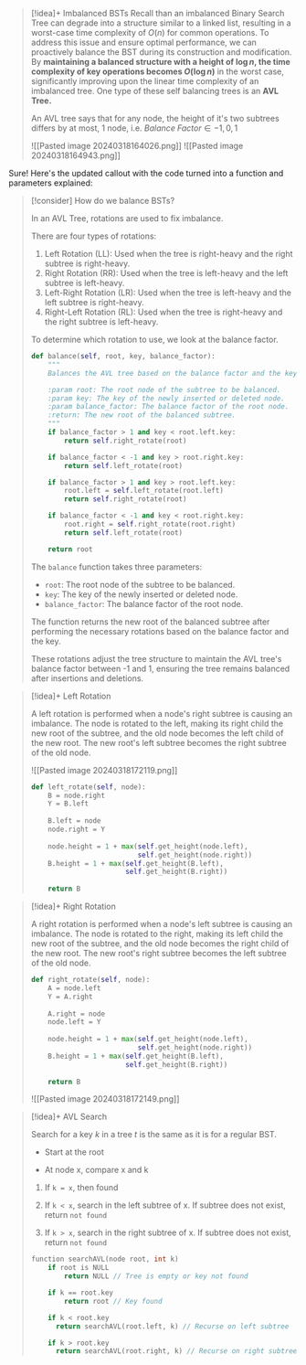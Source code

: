 
> [!idea]+ Imbalanced BSTs
> Recall than an imbalanced Binary Search Tree can degrade into a structure similar to a linked list, resulting in a worst-case time complexity of $O(n)$ for common operations. To address this issue and ensure optimal performance, we can proactively balance the BST during its construction and modification. By **maintaining a balanced structure with a height of $\log n$, the time complexity of key operations becomes $O(\log n)$** in the worst case, significantly improving upon the linear time complexity of an imbalanced tree. One type of these self balancing trees is an **AVL Tree.**
> 
>An AVL tree says that for any node, the height of it's two subtrees differs by at most, 1 node, i.e. $Balance \; Factor \in {-1,0,1}$
>
> ![[Pasted image 20240318164026.png]]
> ![[Pasted image 20240318164943.png]]
>


Sure! Here's the updated callout with the code turned into a function and parameters explained:

> [!consider] How do we balance BSTs?
>
> In an AVL Tree, rotations are used to fix imbalance.
>
> There are four types of rotations:
> 1. Left Rotation (LL): Used when the tree is right-heavy and the right subtree is right-heavy.
> 2. Right Rotation (RR): Used when the tree is left-heavy and the left subtree is left-heavy.
> 3. Left-Right Rotation (LR): Used when the tree is left-heavy and the left subtree is right-heavy.
> 4. Right-Left Rotation (RL): Used when the tree is right-heavy and the right subtree is left-heavy.
>
> To determine which rotation to use, we look at the balance factor.
>
> ```python
> def balance(self, root, key, balance_factor):
>     """
>     Balances the AVL tree based on the balance factor and the key.
>
>     :param root: The root node of the subtree to be balanced.
>     :param key: The key of the newly inserted or deleted node.
>     :param balance_factor: The balance factor of the root node.
>     :return: The new root of the balanced subtree.
>     """
>     if balance_factor > 1 and key < root.left.key:
>         return self.right_rotate(root)
>
>     if balance_factor < -1 and key > root.right.key:
>         return self.left_rotate(root)
>
>     if balance_factor > 1 and key > root.left.key:
>         root.left = self.left_rotate(root.left)
>         return self.right_rotate(root)
>
>     if balance_factor < -1 and key < root.right.key:
>         root.right = self.right_rotate(root.right)
>         return self.left_rotate(root)
>
>     return root
> ```
>
> The `balance` function takes three parameters:
> - `root`: The root node of the subtree to be balanced.
> - `key`: The key of the newly inserted or deleted node.
> - `balance_factor`: The balance factor of the root node.
>
> The function returns the new root of the balanced subtree after performing the necessary rotations based on the balance factor and the key.
>
> These rotations adjust the tree structure to maintain the AVL tree's balance factor between -1 and 1, ensuring the tree remains balanced after insertions and deletions.

> [!idea]+ Left Rotation
>
> A left rotation is performed when a node's right subtree is causing an imbalance. The node is rotated to the left, making its right child the new root of the subtree, and the old node becomes the left child of the new root. The new root's left subtree becomes the right subtree of the old node.
> 
> ![[Pasted image 20240318172119.png]]
>
> ```python
> def left_rotate(self, node):
>     B = node.right
>     Y = B.left
>     
>     B.left = node
>     node.right = Y
>     
>     node.height = 1 + max(self.get_height(node.left),
>                           self.get_height(node.right))
>     B.height = 1 + max(self.get_height(B.left),
>                        self.get_height(B.right))
>     
>     return B
> ```

> [!idea]+ Right Rotation
>
> A right rotation is performed when a node's left subtree is causing an imbalance. The node is rotated to the right, making its left child the new root of the subtree, and the old node becomes the right child of the new root. The new root's right subtree becomes the left subtree of the old node.
>
> ```python
> def right_rotate(self, node):
>     A = node.left
>     Y = A.right
>     
>     A.right = node
>     node.left = Y
>     
>     node.height = 1 + max(self.get_height(node.left),
>                           self.get_height(node.right))
>     B.height = 1 + max(self.get_height(B.left),
>                        self.get_height(B.right))
>     
>     return B
> ```
>
> ![[Pasted image 20240318172149.png]]




> [!idea]+ AVL Search
> 
> Search for a key $k$ in a tree $t$ is the same as it is for a regular BST.
> 
> - Start at the root
> 
> - At node x, compare x and k
> 
> 1. If `k = x`, then found
> 
> 2. If `k < x`, search in the left subtree of x. If subtree does not exist, return `not found`
> 
> 3. If `k > x`, search in the right subtree of x. If subtree does not exist, return `not found`
> ```c
> function searchAVL(node root, int k)
>     if root is NULL
>         return NULL // Tree is empty or key not found
> 
>     if k == root.key
>         return root // Key found
> 
>     if k < root.key
> 		return searchAVL(root.left, k) // Recurse on left subtree
> 
>     if k > root.key
> 		return searchAVL(root.right, k) // Recurse on right subtree
> ```


